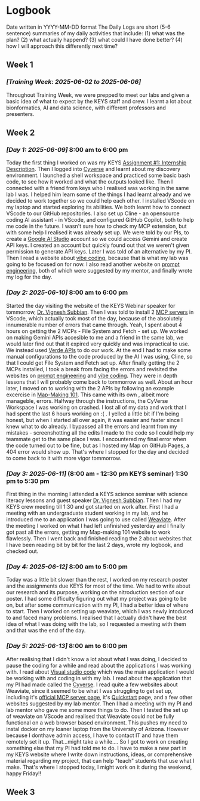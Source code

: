 # Logbook

Date written in YYYY-MM-DD format
The Daily Logs are short (5-6 sentence) summaries of my daily activities that include:
(1) what was the plan?
(2) what actually happend?
(3) what could I have done better?
(4) how I will approach this differently next time? 

## Week 1
### _[Training Week: 2025-06-02 to 2025-06-06]_
Throughout Training Week, we were prepped to meet our labs and given a basic idea of what to expect by the KEYS staff and crew. I learnt a lot about bionformatics, AI and data science, with different professors and presenters.


## Week 2
### _[Day 1: 2025-06-09]_ 8:00 am to 6:00 pm
Today the first thing I worked on was my KEYS [Assignment #1: Internship Description](assignment1.md). Then I logged into [Cyverse](https://de.cyverse.org/apps) and learnt about my discovery environment. I launched a shell workspace and practiced some basic bash code, to see how it worked and what the outputs looked like. Then I connected with a friend from keys who I realised was working in the same lab I was. I helped him learn some of the things I had learnt already and we decided to work together so we could help each other. I installed VScode on my laptop and started exploring its abilities. We both learnt how to connect VScode to our GitHub repositories. I also set up Cline - an opensource coding AI assistant - in VScode, and configured GitHub Copilot, both to help me code in the future. I wasn't sure how to check my MCP extension, but with some help I realised it was already set up. We were told by our PIs, to create a [Google AI Studio](https://aistudio.google.com/prompts/new_chat) account so we could access Gemini and create API keys. I created an account but quickly found out that we weren't given permission to generate API keys. Later I was told of an alternative by my PI. Then I read a website about [vibe coding](https://tyson-swetnam.github.io/intro-gpt/vibe/), because that is what my lab was going to be focused on for now. I also read another website on [prompt engineering](https://github.com/saishsw/KEYS-2025/blob/main/docs/promptengineeringexamples.md), both of which were suggested by my mentor, and finally wrote my log for the day.

### _[Day 2: 2025-06-10]_ 8:00 am to 6:00 pm
Started the day visiting the website of the KEYS Webinar speaker for tommorrow, [Dr. Vignesh Subbian](https://healthseil.github.io/). Then I was told to install 2 [MCP servers](https://github.com/modelcontextprotocol) in VScode, which actually took most of the day, because of the absolutely innumerable number of errors that came through. Yeah, I spent about 4 hours on getting the 2 MCPs - File System and Fetch - set up. We worked on making Gemini APIs accesible to me and a friend in the same lab, we would later find out that it expired very quickly and was impractical to use. We instead used [Verde APIs](https://chat.cyverse.ai/courses/course_cugob4crr77s73eu4aog/apikey) to do our work. At the end I had to make some manual configurations to the code produced by the AI I was using, Cline, so that I could get File System and Fetch set up. After finally getting the 2 MCPs installed, I took a break from facing the errors and revisited the websites on [prompt engineering](https://github.com/saishsw/KEYS-2025/blob/main/docs/promptengineeringexamples.md) and [vibe coding](https://tyson-swetnam.github.io/intro-gpt/vibe/). They were in depth lessons that I will probably come back to tommorrow as well. About an hour later, I moved on to working with the 2 APIs by following an example excercise in [Map-Making 101](https://tyson-swetnam.github.io/intro-gpt/tutorials/publichealth/gis/). This came with its own , albeit more manageble, errors. Halfway through the instructions, the CyVerse Workspace I was working on crashed. I lost all of my data and work that I had spent the last 6 hours working on :( . I yelled a little bit if I'm being honest, but when I started all over again, it was easier and faster since I knew what to do already. I bypassed all the errors and learnt from my mistakes - screenshotting all the edits I made to the code so I could help my teammate get to the same place I was. I encountered my final error when the code turned out to be fine, but as I hosted my Map on GitHub Pages, a 404 error would show up. That's where I stopped for the day and decided to come back to it with more vigor tommorrow.

### _[Day 3: 2025-06-11]_ (8:00 am - 12:30 pm KEYS seminar) 1:30 pm to 5:30 pm 
First thing in the morning I attended a KEYS science seminar with science literacy lessons and guest speaker [Dr. Vignesh Subbian](https://healthseil.github.io/). Then I had my KEYS crew meeting till 1:30 and got started on work after. First I had a meeting with an undergraduate student working in my lab, and he introduced me to an application I was going to use called [Weaviate](https://github.com/weaviate). After the meeting I worked on what I had left unfinished yesterday and I finally got past all the errors, getting my Map-making 101 website to work flawlessly. Then I went back and finished reading the 2 about websites that I have been reading bit by bit for the last 2 days, wrote my logbook, and checked out.

### _[Day 4: 2025-06-12]_ 8:00 am to 5:00 pm
Today was a little bit slower than the rest, I worked on my research poster and the assignments due KEYS for most of the time. We had to write about our research and its purpose, working on the nitroduction section of our poster. I had some difficulty figuring out what my project was going to be on, but after some communication with my PI, I had a better idea of where to start. Then I worked on setting up weaviate, which I was newly intoduced to and faced many problems. I realised that I actually didn't have the best idea of what I was doing with the lab, so I requested a meeting with them and that was the end of the day. 

### _[Day 5: 2025-06-13]_ 8:00 am to 6:00 pm
After realising that I didn't know a lot about what I was doing, I decided to pause the coding for a while and read about the applications I was working with. I read about [Visual studio code](https://code.visualstudio.com/docs) which was the main application I would be working with and coding in with my lab. I read about the application that my PI had made called the [Cyverse](https://learning.cyverse.org/). I read quite a few websites about Weaviate, since it seemed to be what I was struggling to get set up, including it's [official MCP server page](https://glama.ai/mcp/servers/@weaviate/mcp-server-weaviate), it's [Quickstart](https://weaviate.io/developers/weaviate/quickstart) page, and a few other websites suggested by my lab mentor. Then I had a meeting with my PI and lab mentor who gave me some more things to do. Then I tested the set up of weaviate on VScode and realised that Weaviate could not be fully functional on a web browser based environment. This pushes my need to instal docker on my loaner laptop from the University of Arizona. However because I donthave admin access, I have to contact IT and have them remotely set it up. That...might take a while.... So I got to work on creating something else that my PI had told me to do. I have to make a new part in my KEYS website where I write down instructions, ideas, or comprehensive material regarding my project, that can help "teach" students that use what I make. That's where I stopped today, I might work on it during the weekend, happy Friday!!


##  Week 3
